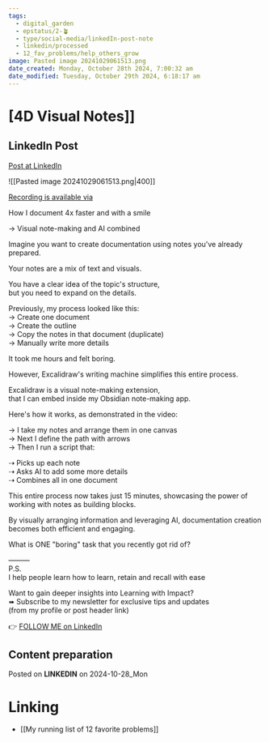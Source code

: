 ```yaml
---
tags:
  - digital_garden
  - epstatus/2-🪴
  - type/social-media/linkedIn-post-note
  - linkedin/processed
  - 12_fav_problems/help_others_grow
image: Pasted image 20241029061513.png
date_created: Monday, October 28th 2024, 7:00:32 am
date_modified: Tuesday, October 29th 2024, 6:18:17 am
---
```

# [4D Visual Notes]]
## LinkedIn Post
[Post at LinkedIn](https://www.linkedin.com/posts/sebastiankamilli_how-i-document-4x-faster-and-with-a-smile-activity-7256559946643697664-Gd5w?utm_source=share&utm_medium=member_desktop)

![[Pasted image 20241029061513.png|400]]

[Recording is available via](https://www.youtube.com/watch?v=eyb6RWNR8kM)

How I document 4x faster and with a smile  
  
→ Visual note-making and AI combined  
  
Imagine you want to create documentation using notes you've already prepared.  
  
Your notes are a mix of text and visuals.  
  
You have a clear idea of the topic's structure,  
but you need to expand on the details.  
  
Previously, my process looked like this:  
→ Create one document  
→ Create the outline  
→ Copy the notes in that document (duplicate)  
→ Manually write more details  
  
It took me hours and felt boring.  
  
However, Excalidraw's writing machine simplifies this entire process.  
  
Excalidraw is a visual note-making extension,  
that I can embed inside my Obsidian note-making app.  
  
Here's how it works, as demonstrated in the video:  
  
→ I take my notes and arrange them in one canvas  
→ Next I define the path with arrows  
→ Then I run a script that:  
  
⇢ Picks up each note  
⇢ Asks AI to add some more details  
⇢ Combines all in one document  
  
This entire process now takes just 15 minutes, showcasing the power of working with notes as building blocks.  
  
By visually arranging information and leveraging AI, documentation creation becomes both efficient and engaging.  

What is ONE "boring" task that you recently got rid of?  

———  
P.S.  
I help people learn how to learn, retain and recall with ease  
  
Want to gain deeper insights into Learning with Impact?  
➠ Subscribe to my newsletter for exclusive tips and updates  
(from my profile or post header link)

👉 [FOLLOW ME on LinkedIn](https://www.linkedin.com/comm/mynetwork/discovery-see-all?usecase=PEOPLE_FOLLOWS&followMember=sebastiankamilli)

## Content preparation

Posted on **LINKEDIN** on 2024-10-28_Mon
# Linking
+ [[My running list of 12 favorite problems]]